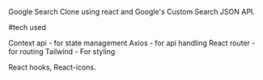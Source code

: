 Google Search Clone using react and Google's Custom Search JSON API.

#tech used

Context api - for state management
Axios - for api handling
React router - for routing
Tailwind - For styling

React hooks, React-icons.
